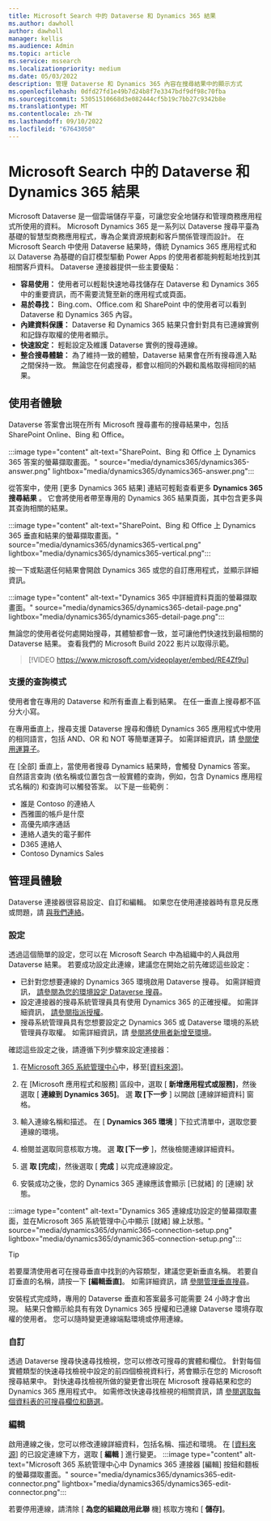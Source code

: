 ```yaml
---
title: Microsoft Search 中的 Dataverse 和 Dynamics 365 結果
ms.author: dawholl
author: dawholl
manager: kellis
ms.audience: Admin
ms.topic: article
ms.service: mssearch
ms.localizationpriority: medium
ms.date: 05/03/2022
description: 管理 Dataverse 和 Dynamics 365 內容在搜尋結果中的顯示方式
ms.openlocfilehash: 0dfd27fd1e49b7d24b8f7e3347bdf9df98c70fba
ms.sourcegitcommit: 53051510668d3e082444cf5b19c7bb27c9342b8e
ms.translationtype: MT
ms.contentlocale: zh-TW
ms.lasthandoff: 09/10/2022
ms.locfileid: "67643050"
---
```

# <a name="dataverse-and-dynamics-365-results-in-microsoft-search"></a>Microsoft Search 中的 Dataverse 和 Dynamics 365 結果

Microsoft Dataverse 是一個雲端儲存平臺，可讓您安全地儲存和管理商務應用程式所使用的資料。 Microsoft Dynamics 365 是一系列以 Dataverse 搜尋平臺為基礎的智慧型商務應用程式，專為企業資源規劃和客戶關係管理而設計。 在 Microsoft Search 中使用 Dataverse 結果時，傳統 Dynamics 365 應用程式和以 Dataverse 為基礎的自訂模型驅動 Power Apps 的使用者都能夠輕鬆地找到其相關客戶資料。 Dataverse 連接器提供一些主要優點：

* **容易使用：** 使用者可以輕鬆快速地尋找儲存在 Dataverse 和 Dynamics 365 中的重要資訊，而不需要流覽至新的應用程式或頁面。
* **易於尋找：** Bing.com、Office.com 和 SharePoint 中的使用者可以看到 Dataverse 和 Dynamics 365 內容。
* **內建資料保護：** Dataverse 和 Dynamics 365 結果只會針對具有已連線實例和記錄存取權的使用者顯示。 
* **快速設定：** 輕鬆設定及維護 Dataverse 實例的搜尋連線。
* **整合搜尋體驗：** 為了維持一致的體驗，Dataverse 結果會在所有搜尋進入點之間保持一致。 無論您在何處搜尋，都會以相同的外觀和風格取得相同的結果。

## <a name="user-experience"></a>使用者體驗

Dataverse 答案會出現在所有 Microsoft 搜尋畫布的搜尋結果中，包括 SharePoint Online、Bing 和 Office。

:::image type="content" alt-text="SharePoint、Bing 和 Office 上 Dynamics 365 答案的螢幕擷取畫面。" source="media/dynamics365/dynamics365-answer.png" lightbox="media/dynamics365/dynamics365-answer.png":::

從答案中，使用 [更多 Dynamics 365 結果] 連結可輕鬆查看更多 **Dynamics 365 搜尋結果** 。 它會將使用者帶至專用的 Dynamics 365 結果頁面，其中包含更多與其查詢相關的結果。

:::image type="content" alt-text="SharePoint、Bing 和 Office 上 Dynamics 365 垂直和結果的螢幕擷取畫面。" source="media/dynamics365/dynamics365-vertical.png" lightbox="media/dynamics365/dynamics365-vertical.png":::

按一下或點選任何結果會開啟 Dynamics 365 或您的自訂應用程式，並顯示詳細資訊。

:::image type="content" alt-text="Dynamics 365 中詳細資料頁面的螢幕擷取畫面。" source="media/dynamics365/dynamics365-detail-page.png" lightbox="media/dynamics365/dynamics365-detail-page.png":::

無論您的使用者從何處開始搜尋，其體驗都會一致，並可讓他們快速找到最相關的 Dataverse 結果。 查看我們的 Microsoft Build 2022 影片以取得示範。

> [!VIDEO https://www.microsoft.com/videoplayer/embed/RE4Zf9u]

### <a name="supported-query-patterns"></a>支援的查詢模式

使用者會在專用的 Dataverse 和所有垂直上看到結果。 在任一垂直上搜尋都不區分大小寫。

在專用垂直上，搜尋支援 Dataverse 搜尋和傳統 Dynamics 365 應用程式中使用的相同語言，包括 AND、OR 和 NOT 等簡單運算子。 如需詳細資訊，請 [參閱使用運算子](/power-apps/user/relevance-search#working-with-operators)。

在 [全部] 垂直上，當使用者搜尋 Dynamics 結果時，會觸發 Dynamics 答案。 自然語言查詢 (依名稱或位置包含一般實體的查詢，例如，包含 Dynamics 應用程式名稱的) 和查詢可以觸發答案。 以下是一些範例：

* 誰是 Contoso 的連絡人
* 西雅圖的帳戶是什麼
* 高優先順序通話
* 連絡人遺失的電子郵件
* D365 連絡人
* Contoso Dynamics Sales

## <a name="admin-experience"></a>管理員體驗

Dataverse 連接器很容易設定、自訂和編輯。 如果您在使用連接器時有意見反應或問題，請 [與我們連絡](https://aka.ms/Dynamics365ConnectorFeedback)。

### <a name="configure"></a>設定

透過這個簡單的設定，您可以在 Microsoft Search 中為組織中的人員啟用 Dataverse 結果。 若要成功設定此連線，建議您在開始之前先確認這些設定：

* 已針對您想要連線的 Dynamics 365 環境啟用 Dataverse 搜尋。 如需詳細資訊， [請參閱為您的環境設定 Dataverse 搜尋](/power-platform/admin/configure-relevance-search-organization)。
* 設定連接器的搜尋系統管理員具有使用 Dynamics 365 的正確授權。 如需詳細資訊， [請參閱指派授權](/power-platform/admin/assign-licenses)。
* 搜尋系統管理員具有您想要設定之 Dynamics 365 或 Dataverse 環境的系統管理員存取權。 如需詳細資訊，請 [參閱將使用者新增至環境](/power-platform/admin/add-users-to-environment)。

確認這些設定之後，請遵循下列步驟來設定連接器：

1. 在[Microsoft 365 系統管理中心](https://admin.microsoft.com)中，移至[[資料來源]](https://admin.microsoft.com/Adminportal/Home#/MicrosoftSearch/connectors)。

2. 在 [Microsoft 應用程式和服務] 區段中，選取 [ **新增應用程式或服務]**，然後選取 [ **連線到 Dynamics 365]**。 選 **取 [下一步** ] 以開啟 [連線詳細資料] 窗格。

3. 輸入連線名稱和描述。 在 [ **Dynamics 365 環境** ] 下拉式清單中，選取您要連線的環境。

4. 檢閱並選取同意核取方塊。 選 **取 [下一步** ]，然後檢閱連線詳細資料。

5. 選 **取 [完成**]，然後選取 [ **完成** ] 以完成連線設定。

6. 安裝成功之後，您的 Dynamics 365 連線應該會顯示 [已就緒] 的 [連線] 狀態。

:::image type="content" alt-text="Dynamics 365 連線成功設定的螢幕擷取畫面，並在Microsoft 365 系統管理中心中顯示 [就緒] 線上狀態。" source="media/dynamics365/dynamic365-connection-setup.png" lightbox="media/dynamics365/dynamic365-connection-setup.png":::

> [!TIP]
> 若要厘清使用者可在搜尋垂直中找到的內容類型，建議您更新垂直名稱。 若要自訂垂直的名稱，請按一下 **[編輯垂直]**。 如需詳細資訊，請 [參閱管理垂直搜尋](/microsoftsearch/manage-verticals)。

安裝程式完成時，專用的 Dataverse 垂直和答案最多可能需要 24 小時才會出現。 結果只會顯示給具有有效 Dynamics 365 授權和已連線 Dataverse 環境存取權的使用者。 您可以隨時變更連線端點環境或停用連線。

### <a name="customize"></a>自訂

透過 Dataverse 搜尋快速尋找檢視，您可以修改可搜尋的實體和欄位。 針對每個實體類型的快速尋找檢視中設定的前四個檢視資料行，將會顯示在您的 Microsoft 搜尋結果中。 對快速尋找檢視所做的變更會出現在 Microsoft 搜尋結果和您的 Dynamics 365 應用程式中。 如需修改快速尋找檢視的相關資訊，請 [參閱選取每個資料表的可搜尋欄位和篩選](/power-platform/admin/configure-relevance-search-organization#select-searchable-fields-and-filters-for-each-table)。

### <a name="edit"></a>編輯

啟用連線之後，您可以修改連線詳細資料，包括名稱、描述和環境。 在 [[資料來源](https://admin.microsoft.com/Adminportal/Home#/MicrosoftSearch/connectors)] 的已設定連線下方，選取 [ **編輯** ] 進行變更。
:::image type="content" alt-text="Microsoft 365 系統管理中心中 Dynamics 365 連接器 [編輯] 按鈕和麵板的螢幕擷取畫面。" source="media/dynamics365/dynamics365-edit-connector.png" lightbox="media/dynamics365/dynamics365-edit-connector.png":::

若要停用連線，請清除 [ **為您的組織啟用此聯** 機] 核取方塊和 [ **儲存]**。
